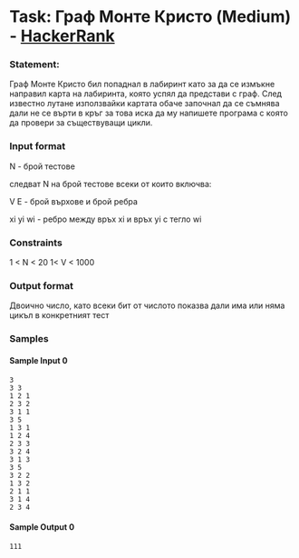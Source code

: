 # Task: Граф Монте Кристо (Medium) - [HackerRank](<https://www.hackerrank.com/contests/sda-2020-2021-test11-43ed5rf/challenges/challenge-2805>)


### Statement:

Граф Монте Кристо бил попаднал в лабиринт като за да се измъкне направил карта на лабиринта, която успял да представи с граф. След известно лутане използвайки картата обаче започнал да се съмнява дали не се върти в кръг за това иска да му напишете програма с която да провери за съществуващи цикли.


### Input format

N - брой тестове

следват N на брой тестове всеки от които включва:

V E - брой върхове и брой ребра

xi yi wi - ребро между връх xi и връх yi с тегло wi


### Constraints

1 &lt; N &lt; 20
1&lt; V &lt; 1000

### Output format

Двоично число, като всеки бит от числото показва дали има или няма цикъл в конкретният тест


### Samples


#### Sample Input 0
```
3
3 3
1 2 1
2 3 2
3 1 1 
3 5
1 3 1
1 2 4
2 3 3
3 2 4
3 1 3
3 5
3 2 2
1 3 2
2 1 1
3 1 4
2 3 4
```

#### Sample Output 0
```
111
```
